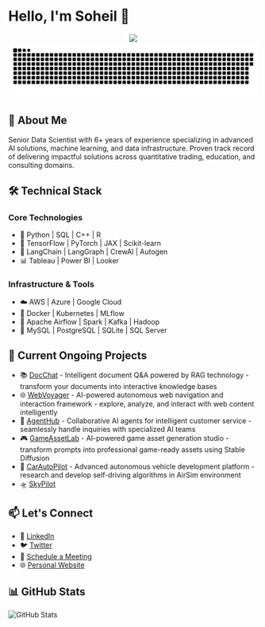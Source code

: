 
# Hello, I'm Soheil 👋

<!-- ![](https://i.imgur.com/lO3E9Gs.gif) -->
<div align="center">
  <img src="https://profile-counter.glitch.me/soheil-mp/count.svg?"  />
</div>


<div align="center">
  <a href=#><img src="contributions.svg"></a> 
</div>

## 🚀 About Me
Senior Data Scientist with 6+ years of experience specializing in advanced AI solutions, machine learning, and data infrastructure. Proven track record of delivering impactful solutions across quantitative trading, education, and consulting domains.

## 🛠️ Technical Stack
### Core Technologies
- 🐍 Python | SQL | C++ | R
- 🤖 TensorFlow | PyTorch | JAX | Scikit-learn
- 🔮 LangChain | LangGraph | CrewAI | Autogen
- 📊 Tableau | Power BI | Looker

### Infrastructure & Tools
- ☁️ AWS | Azure | Google Cloud
- 🐳 Docker | Kubernetes | MLflow
- 🔄 Apache Airflow | Spark | Kafka | Hadoop
- 💾 MySQL | PostgreSQL | SQLite | SQL Server

## 🔭 Current Ongoing Projects
- 📚 [DocChat](https://github.com/soheil-mp/DocChat) - Intelligent document Q&A powered by RAG technology - transform your documents into interactive knowledge bases
- 🌐 [WebVoyager](https://github.com/soheil-mp/WebVoyager) - AI-powered autonomous web navigation and interaction framework - explore, analyze, and interact with web content intelligently
- 🤖 [AgentHub](https://github.com/soheil-mp/AgentHub) - Collaborative AI agents for intelligent customer service - seamlessly handle inquiries with specialized AI teams
- 🎮 [GameAssetLab](https://github.com/soheil-mp/GameAssetLab) - AI-powered game asset generation studio - transform prompts into professional game-ready assets using Stable Diffusion
- 🚗 [CarAutoPilot](https://github.com/soheil-mp/CarAutoPilot) - Advanced autonomous vehicle development platform - research and develop self-driving algorithms in AirSim environment
- 🛸 [SkyPilot](https://github.com/soheil-mp/SkyPilot)

## 📫 Let's Connect
- 💼 [LinkedIn](https://www.linkedin.com/in/soheilmp)
- 🐦 [Twitter](your-twitter)
- 📧 [Schedule a Meeting](https://calendly.com/soheilmp/schedule-meeting)
- 🌐 [Personal Website](your-website)

## 📊 GitHub Stats
![GitHub Stats](https://github-readme-stats.vercel.app/api?username=soheil-mp&show_icons=true&theme=radical)
